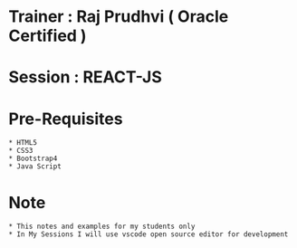 # Trainer : Raj Prudhvi ( Oracle Certified )

# Session : REACT-JS
  
# Pre-Requisites
    * HTML5
    * CSS3
    * Bootstrap4
    * Java Script

# Note 
    * This notes and examples for my students only
    * In My Sessions I will use vscode open source editor for development
    
